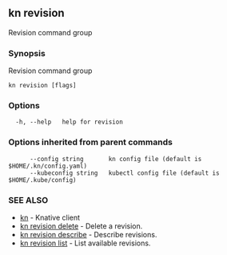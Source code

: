 ## kn revision

Revision command group

### Synopsis

Revision command group

```
kn revision [flags]
```

### Options

```
  -h, --help   help for revision
```

### Options inherited from parent commands

```
      --config string       kn config file (default is $HOME/.kn/config.yaml)
      --kubeconfig string   kubectl config file (default is $HOME/.kube/config)
```

### SEE ALSO

* [kn](kn.md)	 - Knative client
* [kn revision delete](kn_revision_delete.md)	 - Delete a revision.
* [kn revision describe](kn_revision_describe.md)	 - Describe revisions.
* [kn revision list](kn_revision_list.md)	 - List available revisions.

